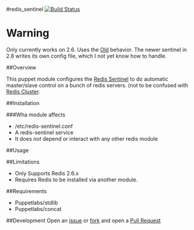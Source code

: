 #redis\_sentinel
[![Build Status](https://travis-ci.org/solarkennedy/puppet-redis_sentinel.png)](https://travis-ci.org/solarkennedy/puppet-redis\_sentinel)

# Warning 
Only currently works on 2.6. Uses the [Old](http://redis.io/topics/sentinel-old)
behavior. The newer sentinel in 2.8 writes its own config file, which I not yet
know how to handle.

##Overview

This puppet module configures the [Redis Sentinel](http://redis.io/topics/sentinel)
to do automatic master/slave control on a bunch of redis servers. (not to be 
confused with [Redis Cluster](http://redis.io/topics/cluster-spec).

##Installation

###Wha module affects

* /etc/redis-sentinel.conf
* A redis-sentinel service
* It does *not* depend or interact with any other redis module

##Usage

##Limitations

* Only Supports Redis 2.6.x
* Requires Redis to be installed via another module.

##Requirements

* Puppetlabs/stdlib
* Puppetlabs/concat

##Development
Open an [issue](https://github.com/solarkennedy/puppet-redis_sentinel/issues) or 
[fork](https://github.com/solarkennedy/puppet-redis_sentinel/fork) and open a 
[Pull Request](https://github.com/solarkennedy/puppet-redis_sentinel/pulls)
